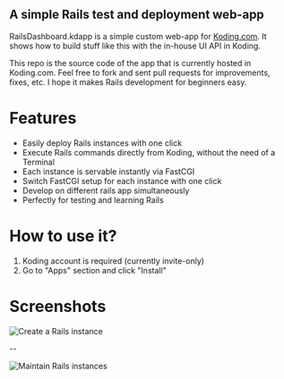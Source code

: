 ## A simple Rails test and deployment web-app

RailsDashboard.kdapp is a simple custom web-app for [Koding.com](http://koding.com/). It shows how to build stuff like this with the in-house UI API in Koding.

This repo is the source code of the app that is currently hosted in Koding.com. Feel free to fork and sent pull requests for improvements, fixes, etc. I hope it makes Rails development for beginners easy.

# Features

- Easily deploy Rails instances with one click
- Execute Rails commands directly from Koding, without the need of a Terminal
- Each instance is servable instantly via FastCGI
- Switch FastCGI setup for each instance with one click
- Develop on different rails app simultaneously
- Perfectly for testing and learning Rails

# How to use it?

1. Koding account is required (currently invite-only)
2. Go to "Apps" section and click "Install"


# Screenshots

![Create a Rails instance](https://raw.github.com/fatih/RailsDashboard.kdapp/master/resources/rails_kdapp1.png)

--

![Maintain Rails instances](https://raw.github.com/fatih/RailsDashboard.kdapp/master/resources/rails_kdapp2.png)


